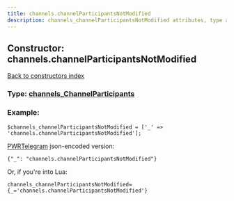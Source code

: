 ```yaml
---
title: channels.channelParticipantsNotModified
description: channels_channelParticipantsNotModified attributes, type and example
---
```

## Constructor: channels.channelParticipantsNotModified  
[Back to constructors index](index.md)






### Type: [channels\_ChannelParticipants](../types/channels_ChannelParticipants.md)


### Example:

```
$channels_channelParticipantsNotModified = ['_' => 'channels.channelParticipantsNotModified'];
```  

[PWRTelegram](https://pwrtelegram.xyz) json-encoded version:

```
{"_": "channels.channelParticipantsNotModified"}
```


Or, if you're into Lua:  


```
channels_channelParticipantsNotModified={_='channels.channelParticipantsNotModified'}

```


